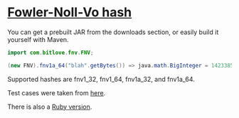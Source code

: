 [Fowler-Noll-Vo hash](http://en.wikipedia.org/wiki/Fowler_Noll_Vo_hash)
====================

You can get a prebuilt JAR from the downloads section, or easily build
it yourself with Maven.

```java
import com.bitlove.fnv.FNV;

(new FNV).fnv1a_64("blah".getBytes()) => java.math.BigInteger = 14233852691173593346
```

Supported hashes are fnv1_32, fnv1_64, fnv1a_32, and fnv1a_64.

Test cases were taken from [here](http://www.isthe.com/chongo/src/fnv/test_fnv.c).

There is also a [Ruby version](https://github.com/jakedouglas/fnv-ruby).
